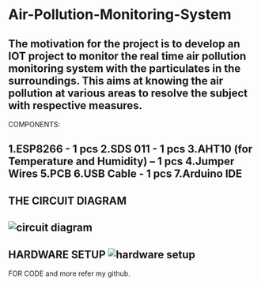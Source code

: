 # Air-Pollution-Monitoring-System
The motivation for the project is to develop an IOT project to monitor the real time air pollution monitoring system with the particulates in the surroundings. This aims at knowing the air pollution at various areas to resolve the subject with respective measures.
------------------------------------------------------------------------------------
COMPONENTS:

 1.ESP8266 - 1 pcs
 2.SDS 011 - 1 pcs
 3.AHT10 (for Temperature and Humidity) – 1 pcs
 4.Jumper Wires
 5.PCB
 6.USB Cable - 1 pcs
 7.Arduino IDE
-------------------------------------------------------------------------------------
THE CIRCUIT DIAGRAM
-------------------------------------------------------------------------------------
  ![circuit diagram](https://user-images.githubusercontent.com/96298343/180516692-42b188c8-e230-4101-9cdb-f7764dbe86dd.jpg)
-------------------------------------------------------------------------------------
HARDWARE SETUP
  ![hardware setup](https://user-images.githubusercontent.com/96298343/180516787-5739a588-5f48-4f23-a3f6-390906fda696.jpeg)
-------------------------------------------------------------------------------------
FOR CODE and more refer my github.
